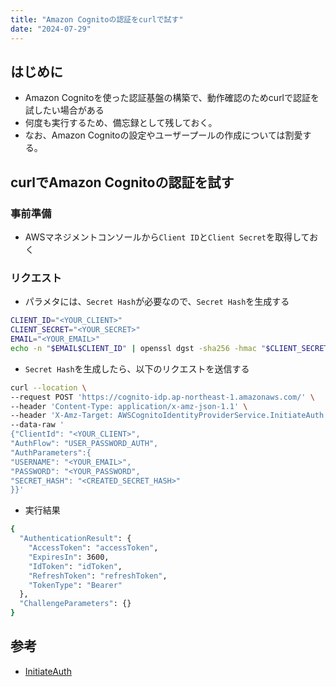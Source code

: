 ```yaml
---
title: "Amazon Cognitoの認証をcurlで試す"
date: "2024-07-29"
---
```


## はじめに
- Amazon Cognitoを使った認証基盤の構築で、動作確認のためcurlで認証を試したい場合がある
- 何度も実行するため、備忘録として残しておく。
- なお、Amazon Cognitoの設定やユーザープールの作成については割愛する。
## curlでAmazon Cognitoの認証を試す
### 事前準備
- AWSマネジメントコンソールから`Client ID`と`Client Secret`を取得しておく
### リクエスト
- パラメタには、`Secret Hash`が必要なので、`Secret Hash`を生成する
```bash
CLIENT_ID="<YOUR_CLIENT>"
CLIENT_SECRET="<YOUR_SECRET>"
EMAIL="<YOUR_EMAIL>"
echo -n "$EMAIL$CLIENT_ID" | openssl dgst -sha256 -hmac "$CLIENT_SECRET" -binary | base64
```
- `Secret Hash`を生成したら、以下のリクエストを送信する
```bash
curl --location \
--request POST 'https://cognito-idp.ap-northeast-1.amazonaws.com/' \
--header 'Content-Type: application/x-amz-json-1.1' \
--header 'X-Amz-Target: AWSCognitoIdentityProviderService.InitiateAuth' \
--data-raw '
{"ClientId": "<YOUR_CLIENT>",
"AuthFlow": "USER_PASSWORD_AUTH",
"AuthParameters":{
"USERNAME": "<YOUR_EMAIL>",
"PASSWORD": "<YOUR_PASSWORD",
"SECRET_HASH": "<CREATED_SECRET_HASH>"
}}'
```

- 実行結果
```bash
{
  "AuthenticationResult": {
    "AccessToken": "accessToken",
    "ExpiresIn": 3600,
    "IdToken": "idToken",
    "RefreshToken": "refreshToken",
    "TokenType": "Bearer"
  },
  "ChallengeParameters": {}
}
```

## 参考
- [InitiateAuth](https://docs.aws.amazon.com/ja_jp/cognito-user-identity-pools/latest/APIReference/API_InitiateAuth.html#API_InitiateAuth_Examples)
